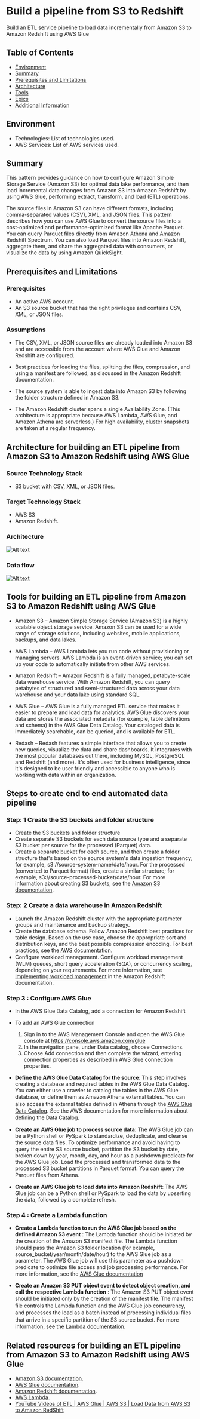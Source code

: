 # Build a pipeline from S3 to Redshift

Build an ETL service pipeline to load data incrementally from Amazon S3 to Amazon Redshift using AWS Glue

## Table of Contents

- [Environment](#environment)
- [Summary](#summary)
- [Prerequisites and Limitations](#prerequisites-and-limitations)
- [Architecture](#architecture)
- [Tools](#tools)
- [Epics](#epics)
- [Additional Information](#additional-information)


## Environment

- Technologies: List of technologies used.
- AWS Services: List of AWS services used.

## Summary

This pattern provides guidance on how to configure Amazon Simple Storage Service (Amazon S3) for optimal data lake performance, and then load incremental data changes from Amazon S3 into Amazon Redshift by using AWS Glue, performing extract, transform, and load (ETL) operations. 

The source files in Amazon S3 can have different formats, including comma-separated  values (CSV), XML, and JSON files. This pattern describes how you can use AWS Glue to convert the source files into a cost-optimized and performance-optimized  format like Apache Parquet. You can query Parquet files directly from Amazon Athena and Amazon Redshift Spectrum. You can also load Parquet files into Amazon Redshift, aggregate them, and share the aggregated data with consumers, or visualize the data by using Amazon QuickSight.

## Prerequisites and Limitations

### Prerequisites

- An active AWS account.
- An S3 source bucket that has the right privileges and contains CSV, XML, or JSON files.
### Assumptions

- The CSV, XML, or JSON source files are already loaded into Amazon S3 and are accessible from the account where AWS Glue and Amazon Redshift are configured.

- Best practices for loading the files, splitting the files, compression, and using a manifest are followed, as discussed in the Amazon Redshift documentation.

- The source system is able to ingest data into Amazon S3 by following the folder structure defined in Amazon S3.

- The Amazon Redshift cluster spans a single Availability Zone. (This architecture is appropriate because AWS Lambda, AWS Glue, and Amazon Athena are serverless.) For high availability, cluster snapshots are taken at a regular frequency.


## Architecture for building an ETL pipeline from Amazon S3 to Amazon Redshift using AWS Glue


### Source Technology Stack

- S3 bucket with CSV, XML, or JSON files.

### Target Technology Stack

- AWS S3
- Amazon Redshift.

### Architecture

![Alt text](https://github.com/gaurangkudale/AWS-Data-Pipeline/blob/main-gk/aws%20data-pipeline.png)

### Data flow
[![Alt text](<AWS Data Pipeline.drawio.png>)](https://github.com/gaurangkudale/AWS-Data-Pipeline/blob/main-gk/AWS%20Data%20Pipeline.drawio.png)
## Tools for building an ETL pipeline from Amazon S3 to Amazon Redshift using AWS Glue

- Amazon S3 – Amazon Simple Storage Service (Amazon S3) is a highly scalable object storage service. Amazon S3 can be used for a wide range of storage solutions, including websites, mobile applications, backups, and data lakes.

- AWS Lambda – AWS Lambda lets you run code without provisioning or managing servers. AWS Lambda is an event-driven service; you can set up your code to automatically initiate from other AWS services.

- Amazon Redshift – Amazon Redshift is a fully managed, petabyte-scale data warehouse service. With Amazon Redshift, you can query petabytes of structured and semi-structured data across your data warehouse and your data lake using standard SQL.

- AWS Glue – AWS Glue is a fully managed ETL service that makes it easier to prepare and load data for analytics. AWS Glue discovers your data and stores the associated metadata (for example, table definitions and schema) in the AWS Glue Data Catalog. Your cataloged data is immediately searchable, can be queried, and is available for ETL.

- Redash – Redash features a simple interface that allows you to create new queries, visualize the data and share dashboards. It integrates with the most popular databases out there, including MySQL, PostgreSQL and Redshift (and more). It's often used for business intelligence, since it's designed to be user friendly and accessible to anyone who is working with data within an organization.

## Steps to create end to end automated data pipeline

### Step: 1 Create the S3 buckets and folder structure

- Create the S3 buckets and folder structure
- Create separate S3 buckets for each data source type and a separate S3 bucket per source for the processed (Parquet) data.
- Create a separate bucket for each source, and then create a folder structure that's based on the source system's data ingestion frequency; for example, s3://source-system-name/date/hour. For the processed (converted to Parquet format) files, create a similar structure; for example, s3://source-processed-bucket/date/hour. For more information about creating S3 buckets, see the [Amazon S3 documentation](https://docs.aws.amazon.com/AmazonS3/latest/userguide/create-bucket-overview.html).



### Step: 2 Create a data warehouse in Amazon Redshift

- Launch the Amazon Redshift cluster with the appropriate parameter groups and maintenance and backup strategy.
- Create the database schema. Follow Amazon Redshift best practices for table design. Based on the use case, choose the appropriate sort and distribution keys, and the best possible compression encoding. For best practices, see the [AWS documentation](https://docs.aws.amazon.com/redshift/latest/dg/c_designing-tables-best-practices.html).
- Configure workload management. Conﬁgure workload management (WLM) queues, short query acceleration (SQA), or concurrency scaling, depending on your requirements. For more information, see [Implementing workload management](https://docs.aws.amazon.com/redshift/latest/dg/cm-c-implementing-workload-management.html) in the Amazon Redshift documentation.

### Step 3 : Configure AWS Glue

- In the AWS Glue Data Catalog, add a connection for Amazon Redshift

- To add an AWS Glue connection
  1. Sign in to the AWS Management Console and open the AWS Glue console at https://console.aws.amazon.com/glue
  2. In the navigation pane, under Data catalog, choose Connections.
  3. Choose Add connection and then complete the wizard, entering connection properties as described in AWS Glue connection properties.

- **Define the AWS Glue Data Catalog for the source**: This step involves creating a database and required tables in the AWS Glue Data Catalog. You can either use a crawler to catalog the tables in the AWS Glue database, or deﬁne them as Amazon Athena external tables. You can also access the external tables deﬁned in Athena through the [AWS Glue Data Catalog](https://docs.aws.amazon.com/glue/latest/dg/what-is-glue.html). See the AWS documentation for more information about deﬁning the Data Catalog.
- **Create an AWS Glue job to process source data**: The AWS Glue job can be a Python shell or PySpark to standardize, deduplicate, and cleanse the source data ﬁles. To optimize performance and avoid having to query the entire S3 source bucket, partition the S3 bucket by date, broken down by year, month, day, and hour as a pushdown predicate for the AWS Glue job. Load the processed and transformed data to the processed S3 bucket partitions in Parquet format. You can query the Parquet ﬁles from Athena. 

- **Create an AWS Glue job to load data into Amazon Redshift**: The AWS Glue job can be a Python shell or PySpark to load the data by upserting the data, followed by a complete refresh.


### Step 4 : Create a Lambda function
- **Create a Lambda function to run the AWS Glue job based on the defined Amazon S3 event** : The Lambda function should be initiated by the creation of the Amazon S3 manifest ﬁle. The Lambda function should pass the Amazon S3 folder location (for example, source_bucket/year/month/date/hour) to the AWS Glue job as a parameter. The AWS Glue job will use this parameter as a pushdown predicate to optimize ﬁle access and job processing performance. For more information, see the [AWS Glue documentation](https://docs.aws.amazon.com/glue/latest/dg/aws-glue-programming-python-calling.html)

- **Create an Amazon S3 PUT object event to detect object creation, and call the respective Lambda function** : The Amazon S3 PUT object event should be initiated only by the creation of the manifest ﬁle. The manifest ﬁle controls the Lambda function and the AWS Glue job concurrency, and processes the load as a batch instead of processing individual ﬁles that arrive in a speciﬁc partition of the S3 source bucket. For more information, see the [Lambda documentation](https://docs.aws.amazon.com/lambda/latest/dg/with-s3-example.html).



## Related resources for building an ETL pipeline from Amazon S3 to Amazon Redshift using AWS Glue


- [Amazon S3 documentation](https://docs.aws.amazon.com/AmazonS3/latest/userguide/GetStartedWithS3.html).
- [AWS Glue documentation](https://docs.aws.amazon.com/glue/latest/dg/what-is-glue.html).
- [Amazon Redshift documentation](https://docs.aws.amazon.com/redshift/latest/gsg/getting-started.html).
- [AWS Lambda](https://aws.amazon.com/lambda/).
- [YouTube Videos of ETL | AWS Glue | AWS S3 | Load Data from AWS S3 to Amazon RedShift](https://www.youtube.com/watch?v=8tr9kCJTBl4)

